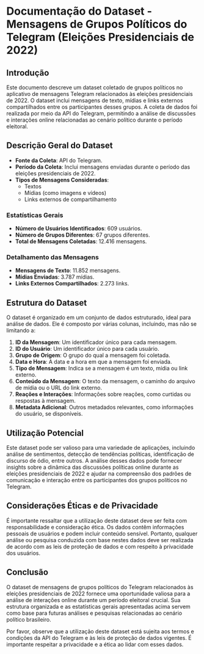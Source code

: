 # Documentação do Dataset - Mensagens de Grupos Políticos do Telegram (Eleições Presidenciais de 2022)

## Introdução

Este documento descreve um dataset coletado de grupos políticos no aplicativo de mensagens Telegram relacionados às eleições presidenciais de 2022. O dataset inclui mensagens de texto, mídias e links externos compartilhados entre os participantes desses grupos. A coleta de dados foi realizada por meio da API do Telegram, permitindo a análise de discussões e interações online relacionadas ao cenário político durante o período eleitoral.

## Descrição Geral do Dataset

- **Fonte da Coleta**: API do Telegram.
- **Período da Coleta**: Inclui mensagens enviadas durante o período das eleições presidenciais de 2022.
- **Tipos de Mensagens Consideradas**:
  - Textos
  - Mídias (como imagens e vídeos)
  - Links externos de compartilhamento

### Estatísticas Gerais

- **Número de Usuários Identificados**: 609 usuários.
- **Número de Grupos Diferentes**: 67 grupos diferentes.
- **Total de Mensagens Coletadas**: 12.416 mensagens.

### Detalhamento das Mensagens

- **Mensagens de Texto**: 11.852 mensagens.
- **Mídias Enviadas**: 3.787 mídias.
- **Links Externos Compartilhados**: 2.273 links.

## Estrutura do Dataset

O dataset é organizado em um conjunto de dados estruturado, ideal para análise de dados. Ele é composto por várias colunas, incluindo, mas não se limitando a:

1. **ID da Mensagem**: Um identificador único para cada mensagem.
2. **ID do Usuário**: Um identificador único para cada usuário.
3. **Grupo de Origem**: O grupo do qual a mensagem foi coletada.
4. **Data e Hora**: A data e a hora em que a mensagem foi enviada.
5. **Tipo de Mensagem**: Indica se a mensagem é um texto, mídia ou link externo.
6. **Conteúdo da Mensagem**: O texto da mensagem, o caminho do arquivo de mídia ou o URL do link externo.
7. **Reações e Interações**: Informações sobre reações, como curtidas ou respostas à mensagem.
8. **Metadata Adicional**: Outros metadados relevantes, como informações do usuário, se disponíveis.

## Utilização Potencial

Este dataset pode ser valioso para uma variedade de aplicações, incluindo análise de sentimentos, detecção de tendências políticas, identificação de discurso de ódio, entre outros. A análise desses dados pode fornecer insights sobre a dinâmica das discussões políticas online durante as eleições presidenciais de 2022 e ajudar na compreensão dos padrões de comunicação e interação entre os participantes dos grupos políticos no Telegram.

## Considerações Éticas e de Privacidade

É importante ressaltar que a utilização deste dataset deve ser feita com responsabilidade e consideração ética. Os dados contêm informações pessoais de usuários e podem incluir conteúdo sensível. Portanto, qualquer análise ou pesquisa conduzida com base nestes dados deve ser realizada de acordo com as leis de proteção de dados e com respeito à privacidade dos usuários.

## Conclusão

O dataset de mensagens de grupos políticos do Telegram relacionados às eleições presidenciais de 2022 fornece uma oportunidade valiosa para a análise de interações online durante um período eleitoral crucial. Sua estrutura organizada e as estatísticas gerais apresentadas acima servem como base para futuras análises e pesquisas relacionadas ao cenário político brasileiro.

Por favor, observe que a utilização deste dataset está sujeita aos termos e condições da API do Telegram e às leis de proteção de dados vigentes. É importante respeitar a privacidade e a ética ao lidar com esses dados.
